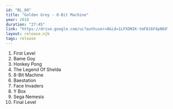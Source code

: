 ```yaml
---
id: "BL_60"
title: "Golden Grey - 8-Bit Machine"
year: 2018
duration: "27:45"
link: "https://drive.google.com/uc?authuser=0&id=1LFXDNIK-tmF816F4pN0dYts3p24JeTv2&export=download"
layout: release.njk
tags: release
---
```


01. First Level
02. Bame Goy
03. Honkey Pong
04. The Legend Of Shelda
05. 8-Bit Machine
06. Baestation
07. Face Invaders
08. Y Box
09. Sega Nemesis
10. Final Level

